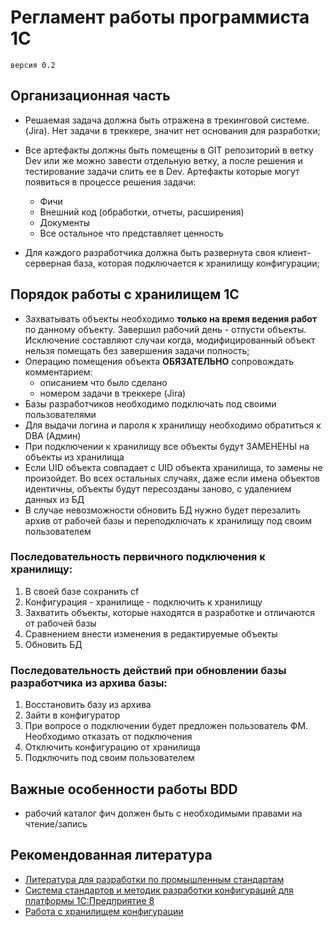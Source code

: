 # Регламент работы программиста 1С
	версия 0.2

## Организационная часть

* Решаемая задача должна быть отражена в трекинговой системе. (Jira). Нет задачи в треккере, значит нет основания для разработки;

* Все артефакты должны быть помещены в GIT репозиторий в ветку Dev или же можно завести отдельную ветку, а после решения и тестирование задачи слить ее в Dev. Артефакты которые могут появиться в процессе решения задачи:
	- Фичи
	- Внешний код (обработки, отчеты, расширения)
	- Документы
	- Все остальное что представляет ценность
* Для каждого разработчика должна быть развернута своя клиент-серверная база, которая подключается к хранилищу конфигурации;

## Порядок работы с хранилищем 1С

* Захватывать объекты необходимо __только на время ведения работ__ по данному объекту. Завершил рабочий день - отпусти объекты. Исключение составляют случаи когда, модифицированный объект нельзя помещать без завершения задачи полность;
* Операцию помещения объекта __ОБЯЗАТЕЛЬНО__ сопровождать комментарием:
	* описанием что было сделано
	* номером задачи в треккере (Jira)
* Базы разработчиков необходимо подключать под своими пользователями
* Для выдачи логина и пароля к хранилищу необходимо обратиться к DBA (Админ)
* При подключении к хранилищу все объекты будут ЗАМЕНЕНЫ на объекты из хранилища 
* Если UID объекта совпадает с UID объекта хранилища, то замены не произойдет. Во всех остальных случаях, даже если имена объектов идентичны, объекты будут пересозданы заново, с удалением данных из БД
* В случае невозможности обновить БД нужно будет перезалить архив от рабочей базы и переподключать к хранилищу под своим пользователем

### Последовательность первичного подключения к хранилищу:
1. В своей базе сохранить cf
2. Конфигурация - хранилище - подключить к хранилищу
3. Захватить объекты, которые находятся в разработке и отличаются от рабочей базы
4. Сравнением внести изменения в редактируемые объекты
5. Обновить БД

### Последовательность действий при обновлении базы разработчика из архива базы:

1. Восстановить базу из архива
2. Зайти в конфигуратор
3. При вопросе о подключении будет предложен пользователь ФМ. Необходимо отказать от подключения
4. Отключить конфигурацию от хранилища
5. Подключить под своим пользователем

## Важные особенности работы BDD
* рабочий каталог фич должен быть с необходимыми правами на чтение/запись
 
## Рекомендованная литература
* [Литература для разработки по промышленным стандартам](https://www.evernote.com/l/AT78p_XF0XpJAJYX2I9J175sTZqQDOcyomw/)
* [Система стандартов и методик разработки конфигураций для платформы 1С:Предприятие 8](https://its.1c.ru/db/v8std)
* [Работа с хранилищем конфигурации](https://its.1c.ru/db/v8313doc#bookmark:dev:TI000001091:%D1%85%D1%80%D0%B0%D0%BD%D0%B8%D0%BB%D0%B8%D1%89%D0%B5%20%D0%BA%D0%BE%D0%BD%D1%84%D0%B8%D0%B3%D1%83%D1%80%D0%B0%D1%86%D0%B8%D0%B8)
